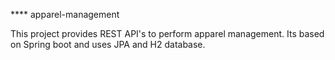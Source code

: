**** apparel-management

This project provides REST API's to perform apparel management.
Its based on Spring boot and uses JPA and H2 database.
